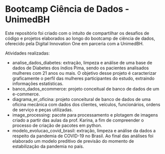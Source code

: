 # Bootcamp Ciência de Dados - UnimedBH

Este repositório foi criado com o intuito de compartilhar os desafios de código e projetos elaborados ao longo do bootcamp de ciência de dados, oferecido pela Digital Innovation One em parceria com a UnimedBH. 

Atividades realizadas:
- analise_dados_diabetes: extração, limpeza e análise de uma base de dados de Diabetes dos índios Pima, sendo os pacientes analisados mulheres com 21 anos ou mais. O objetivo desse projeto é caracterizar graficamente o perfil das mulheres participantes do estudo, extraindo informações estatísticas.
- banco_dados_ecommerce: projeto conceitual de banco de dados de um e-commerce.
- diagrama_er_oficina: projeto conceitural de banco de dados de uma oficina mecânica com dados dos clientes, veículos, funcionários, ordens de serviço e peças utilizadas. 
- image_processing: pacote para processamento e plotagem de imagens criado a partir das aulas da prof. Karina, a fim de compreender o processo de criação de pacotes em python.
- modelo_evolucao_covid_brasil: extração, limpeza e análise da dados a respeito da pandemia de COVID-19 no Brasil. Ao final das análises foi elaborado um modelo preditivo de previsão do momento de estabilização da pandemia no país. 

